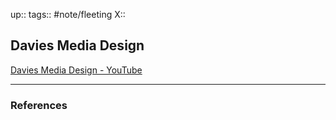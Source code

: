 up::
tags:: #note/fleeting 
X:: 

## Davies Media Design

[Davies Media Design - YouTube](https://www.youtube.com/@DaviesMediaDesign)

---

### References
